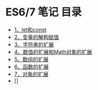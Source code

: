 # ES6/7 笔记 目录
- [1、let和const](./1、let和const/let和const.md)
- [2、变量的解构赋值](./2、变量的解构赋值/变量的解构赋值.md)
- [3、字符串的扩展](./3、字符串的扩展/3、字符串的扩展.md)
- [4、数值的扩展和Math对象的扩展](./4、数值的扩展和Math对象的扩展/4、数值的扩展和Math对象的扩展.md)
- [5、数组的扩展]()
- [6、函数的扩展]()
- [7、对象的扩展]()
- []
